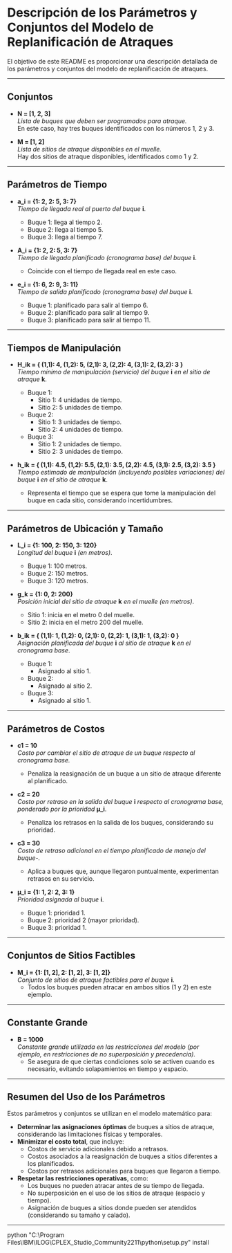 # Descripción de los Parámetros y Conjuntos del Modelo de Replanificación de Atraques

El objetivo de este README es proporcionar una descripción detallada de los parámetros y conjuntos del modelo de replanificación de atraques.

---

## Conjuntos

- **N = [1, 2, 3]**  
  _Lista de buques que deben ser programados para atraque._  
  En este caso, hay tres buques identificados con los números 1, 2 y 3.

- **M = [1, 2]**  
  _Lista de sitios de atraque disponibles en el muelle._  
  Hay dos sitios de atraque disponibles, identificados como 1 y 2.

---

## Parámetros de Tiempo

- **a_i = {1: 2, 2: 5, 3: 7}**  
  _Tiempo de llegada real al puerto del buque_ **i**.

  - Buque 1: llega al tiempo 2.
  - Buque 2: llega al tiempo 5.
  - Buque 3: llega al tiempo 7.

- **A_i = {1: 2, 2: 5, 3: 7}**  
  _Tiempo de llegada planificado (cronograma base) del buque_ **i**.

  - Coincide con el tiempo de llegada real en este caso.

- **e_i = {1: 6, 2: 9, 3: 11}**  
  _Tiempo de salida planificado (cronograma base) del buque_ **i**.
  - Buque 1: planificado para salir al tiempo 6.
  - Buque 2: planificado para salir al tiempo 9.
  - Buque 3: planificado para salir al tiempo 11.

---

## Tiempos de Manipulación

- **H_ik = { (1,1): 4, (1,2): 5, (2,1): 3, (2,2): 4, (3,1): 2, (3,2): 3 }**  
  _Tiempo mínimo de manipulación (servicio) del buque_ **i** _en el sitio de atraque_ **k**.

  - Buque 1:
    - Sitio 1: 4 unidades de tiempo.
    - Sitio 2: 5 unidades de tiempo.
  - Buque 2:
    - Sitio 1: 3 unidades de tiempo.
    - Sitio 2: 4 unidades de tiempo.
  - Buque 3:
    - Sitio 1: 2 unidades de tiempo.
    - Sitio 2: 3 unidades de tiempo.

- **h_ik = { (1,1): 4.5, (1,2): 5.5, (2,1): 3.5, (2,2): 4.5, (3,1): 2.5, (3,2): 3.5 }**  
  _Tiempo estimado de manipulación (incluyendo posibles variaciones) del buque_ **i** _en el sitio de atraque_ **k**.
  - Representa el tiempo que se espera que tome la manipulación del buque en cada sitio, considerando incertidumbres.

---

## Parámetros de Ubicación y Tamaño

- **L_i = {1: 100, 2: 150, 3: 120}**  
  _Longitud del buque_ **i** _(en metros)_.

  - Buque 1: 100 metros.
  - Buque 2: 150 metros.
  - Buque 3: 120 metros.

- **g_k = {1: 0, 2: 200}**  
  _Posición inicial del sitio de atraque_ **k** _en el muelle (en metros)_.

  - Sitio 1: inicia en el metro 0 del muelle.
  - Sitio 2: inicia en el metro 200 del muelle.

- **b_ik = { (1,1): 1, (1,2): 0, (2,1): 0, (2,2): 1, (3,1): 1, (3,2): 0 }**  
  _Asignación planificada del buque_ **i** _al sitio de atraque_ **k** _en el cronograma base_.
  - Buque 1:
    - Asignado al sitio 1.
  - Buque 2:
    - Asignado al sitio 2.
  - Buque 3:
    - Asignado al sitio 1.

---

## Parámetros de Costos

- **c1 = 10**  
  _Costo por cambiar el sitio de atraque de un buque respecto al cronograma base._

  - Penaliza la reasignación de un buque a un sitio de atraque diferente al planificado.

- **c2 = 20**  
  _Costo por retraso en la salida del buque_ **i** _respecto al cronograma base, ponderado por la prioridad_ **μ_i**.

  - Penaliza los retrasos en la salida de los buques, considerando su prioridad.

- **c3 = 30**  
  _Costo de retraso adicional en el tiempo planificado de manejo del buque-._

  - Aplica a buques que, aunque llegaron puntualmente, experimentan retrasos en su servicio.

- **μ_i = {1: 1, 2: 2, 3: 1}**  
  _Prioridad asignada al buque_ **i**.
  - Buque 1: prioridad 1.
  - Buque 2: prioridad 2 (mayor prioridad).
  - Buque 3: prioridad 1.

---

## Conjuntos de Sitios Factibles

- **M_i = {1: [1, 2], 2: [1, 2], 3: [1, 2]}**  
  _Conjunto de sitios de atraque factibles para el buque_ **i**.
  - Todos los buques pueden atracar en ambos sitios (1 y 2) en este ejemplo.

---

## Constante Grande

- **B = 1000**  
  _Constante grande utilizada en las restricciones del modelo (por ejemplo, en restricciones de no superposición y precedencia)._
  - Se asegura de que ciertas condiciones solo se activen cuando es necesario, evitando solapamientos en tiempo y espacio.

---

## Resumen del Uso de los Parámetros

Estos parámetros y conjuntos se utilizan en el modelo matemático para:

- **Determinar las asignaciones óptimas** de buques a sitios de atraque, considerando las limitaciones físicas y temporales.
- **Minimizar el costo total**, que incluye:
  - Costos de servicio adicionales debido a retrasos.
  - Costos asociados a la reasignación de buques a sitios diferentes a los planificados.
  - Costos por retrasos adicionales para buques que llegaron a tiempo.
- **Respetar las restricciones operativas**, como:
  - Los buques no pueden atracar antes de su tiempo de llegada.
  - No superposición en el uso de los sitios de atraque (espacio y tiempo).
  - Asignación de buques a sitios donde pueden ser atendidos (considerando su tamaño y calado).

---

python "C:\Program Files\IBM\ILOG\CPLEX_Studio_Community2211\python\setup.py" install
